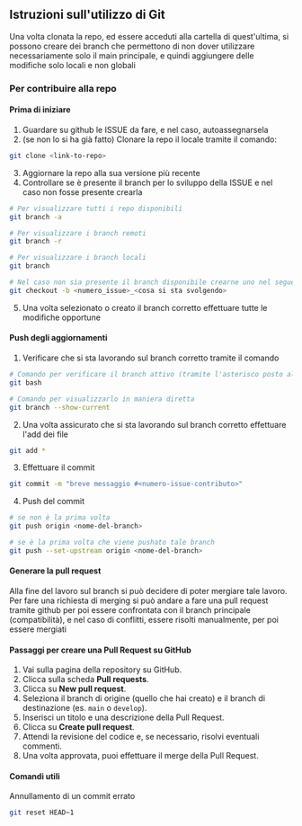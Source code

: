 ## Istruzioni sull'utilizzo di Git
Una volta clonata la repo, ed essere acceduti alla cartella di quest'ultima, si possono creare dei branch che permettono di non dover utilizzare necessariamente solo il main principale, e quindi aggiungere delle modifiche solo locali e non globali

### **Per contribuire alla repo**
#### **Prima di iniziare**
1. Guardare su github le ISSUE da fare, e nel caso, autoassegnarsela
2. (se non lo si ha già fatto) Clonare la repo il locale tramite il comando:
```bash
git clone <link-to-repo>
```
3. Aggiornare la repo alla sua versione più recente
4. Controllare se è presente il branch per lo sviluppo della ISSUE e nel caso non fosse presente crearla
```bash
# Per visualizzare tutti i repo disponibili
git branch -a

# Per visualizzare i branch remoti
git branch -r

# Per visualizzare i branch locali
git branch

# Nel caso non sia presente il branch disponibile crearne uno nel seguente formato
git checkout -b <numero_issue>_<cosa si sta svolgendo>
```
5. Una volta selezionato o creato il branch corretto effettuare tutte le modifiche opportune

#### **Push degli aggiornamenti**
1. Verificare che si sta lavorando sul branch corretto tramite il comando
```bash
# Comando per verificare il branch attivo (tramite l'asterisco posto alla sinistra del branch attivo)
git bash

# Comando per visualizzarlo in maniera diretta
git branch --show-current
```
2. Una volta assicurato che si sta lavorando sul branch corretto effettuare l'add dei file
```bash
git add *
```
3. Effettuare il commit
```bash
git commit -m "breve messaggio #<numero-issue-contributo>"
```
4. Push del commit
```bash
# se non è la prima volta
git push origin <nome-del-branch>

# se è la prima volta che viene pushato tale branch
git push --set-upstream origin <nome-del-branch>
```

#### **Generare la pull request**
Alla fine del lavoro sul branch si può decidere di poter mergiare tale lavoro. Per fare una richiesta di merging si può andare a fare una pull request tramite github per poi essere confrontata con il branch principale (compatibilità), e nel caso di conflitti, essere risolti manualmente, per poi essere mergiati

#### **Passaggi per creare una Pull Request su GitHub**
1. Vai sulla pagina della repository su GitHub.
2. Clicca sulla scheda **Pull requests**.
3. Clicca su **New pull request**.
4. Seleziona il branch di origine (quello che hai creato) e il branch di destinazione (es. `main` o `develop`).
5. Inserisci un titolo e una descrizione della Pull Request.
6. Clicca su **Create pull request**.
7. Attendi la revisione del codice e, se necessario, risolvi eventuali commenti.
8. Una volta approvata, puoi effettuare il merge della Pull Request.

#### **Comandi utili**
Annullamento di un commit errato
```bash
git reset HEAD~1
```
